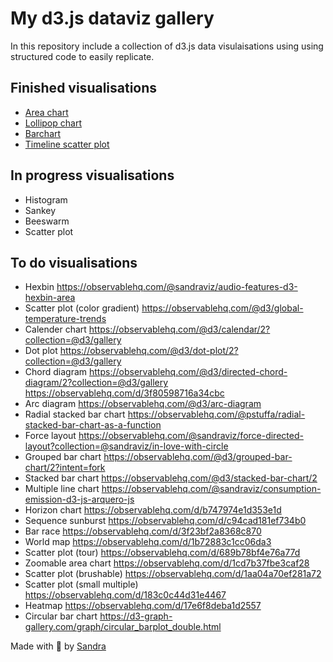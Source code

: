 # My d3.js dataviz gallery 

In this repository include a collection of d3.js data visulaisations using using structured code to easily replicate. 

## Finished visualisations 

- [Area chart](js/areachart.js)
- [Lollipop chart](js/lollipop.js)
- [Barchart](js/barchart.js)
- [Timeline scatter plot](js/timeline_scatterplot.js)

## In progress visualisations 

- Histogram 
- Sankey 
- Beeswarm 
- Scatter plot 

## To do visualisations 

- Hexbin 
https://observablehq.com/@sandraviz/audio-features-d3-hexbin-area
- Scatter plot (color gradient)
https://observablehq.com/@d3/global-temperature-trends
- Calender chart
https://observablehq.com/@d3/calendar/2?collection=@d3/gallery
- Dot plot
https://observablehq.com/@d3/dot-plot/2?collection=@d3/gallery
- Chord diagram
https://observablehq.com/@d3/directed-chord-diagram/2?collection=@d3/gallery
https://observablehq.com/d/3f80598716a34cbc
- Arc diagram
https://observablehq.com/@d3/arc-diagram
- Radial stacked bar chart
https://observablehq.com/@pstuffa/radial-stacked-bar-chart-as-a-function
- Force layout
https://observablehq.com/@sandraviz/force-directed-layout?collection=@sandraviz/in-love-with-circle
- Grouped bar chart
https://observablehq.com/@d3/grouped-bar-chart/2?intent=fork
- Stacked bar chart
https://observablehq.com/@d3/stacked-bar-chart/2
- Multiple line chart
https://observablehq.com/@sandraviz/consumption-emission-d3-js-arquero-js
- Horizon chart
https://observablehq.com/d/b747974e1d353e1d
- Sequence sunburst
https://observablehq.com/d/c94cad181ef734b0
- Bar race
https://observablehq.com/d/3f23bf2a8368c870
- World map
https://observablehq.com/d/1b72883c1cc06da3
- Scatter plot (tour)
https://observablehq.com/d/689b78bf4e76a77d
- Zoomable area chart
https://observablehq.com/d/1cd7b37fbe3caf28
- Scatter plot (brushable) 
https://observablehq.com/d/1aa04a70ef281a72
- Scatter plot (small multiple) 
https://observablehq.com/d/183c0c44d31e4467
- Heatmap
https://observablehq.com/d/17e6f8deba1d2557
- Circular bar chart
https://d3-graph-gallery.com/graph/circular_barplot_double.html

Made with :green_heart:  by [Sandra](https://www.sandraviz.com/bio) 
